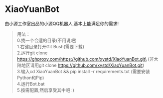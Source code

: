 # XiaoYuanBot

由小源工作室出品的小源QQ机器人,基本上能满足你的需求!

> 用法：\
> 0.找一个合适的目录(不用说吧)\
> 1.右键目录打开Git Bush(需要下载)\
> 2.运行git clone https://ghproxy.com/https://github.com/xystd/XiaoYuanBot.git\
> (非大陆地区请用git clone https://github.com/xystd/XiaoYuanBot.git)\
> 3.输入cd XiaoYuanBot && pip install -r requirements.txt (需要安装Python和Pip)\
> 4.运行Bot.bat\
> 5.按需配置,然后享受其中吧 :)
